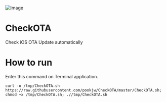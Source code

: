 ![Image](https://farm5.staticflickr.com/4265/35047213645_a3fdd0d1eb_o.png)

# CheckOTA
Check iOS OTA Update automatically

# How to run

Enter this command on Terminal application.

`curl -o /tmp/CheckOTA.sh https://raw.githubusercontent.com/pookjw/CheckOTA/master/CheckOTA.sh; chmod +x /tmp/CheckOTA.sh; .//tmp/CheckOTA.sh`
